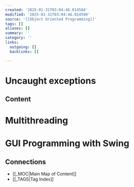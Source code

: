 ```yaml
---
created: '2025-01-31T03:04:46.014584'
modified: '2025-01-31T03:04:46.014590'
source: '[[Object Oriented Programming]]'
tags: []
aliases: []
summary: ''
category: ''
links:
  outgoing: []
  backlinks: []

---
```


# Uncaught exceptions

## Content

# Multithreading

# GUI Programming with Swing





## Connections
- [[_MOC|Main Map of Content]]
- [[_TAGS|Tag Index]]
